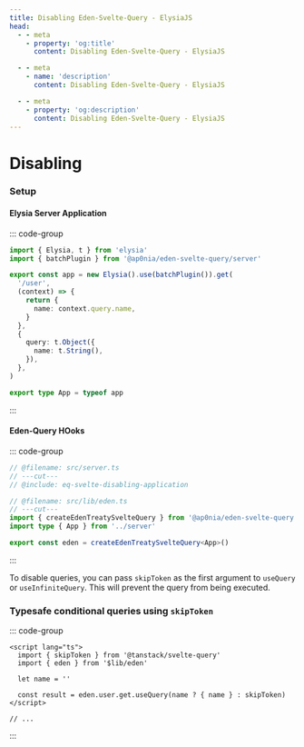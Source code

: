 ```yaml
---
title: Disabling Eden-Svelte-Query - ElysiaJS
head:
  - - meta
    - property: 'og:title'
      content: Disabling Eden-Svelte-Query - ElysiaJS

  - - meta
    - name: 'description'
      content: Disabling Eden-Svelte-Query - ElysiaJS

  - - meta
    - property: 'og:description'
      content: Disabling Eden-Svelte-Query - ElysiaJS
---
```


# Disabling

### Setup

#### Elysia Server Application

::: code-group

```typescript twoslash include eq-svelte-disabling-application [src/server.ts]
import { Elysia, t } from 'elysia'
import { batchPlugin } from '@ap0nia/eden-svelte-query/server'

export const app = new Elysia().use(batchPlugin()).get(
  '/user',
  (context) => {
    return {
      name: context.query.name,
    }
  },
  {
    query: t.Object({
      name: t.String(),
    }),
  },
)

export type App = typeof app
```

:::

#### Eden-Query HOoks

::: code-group

```typescript twoslash [src/lib/eden.ts]
// @filename: src/server.ts
// ---cut---
// @include: eq-svelte-disabling-application

// @filename: src/lib/eden.ts
// ---cut---
import { createEdenTreatySvelteQuery } from '@ap0nia/eden-svelte-query'
import type { App } from '../server'

export const eden = createEdenTreatySvelteQuery<App>()
```

:::

To disable queries, you can pass `skipToken` as the first argument to `useQuery` or `useInfiniteQuery`. This will prevent the query from being executed.

### Typesafe conditional queries using `skipToken`

::: code-group

```svelte [src/routes/+page.svelte]
<script lang="ts">
  import { skipToken } from '@tanstack/svelte-query'
  import { eden } from '$lib/eden'

  let name = ''

  const result = eden.user.get.useQuery(name ? { name } : skipToken)
</script>

// ...
```

:::
